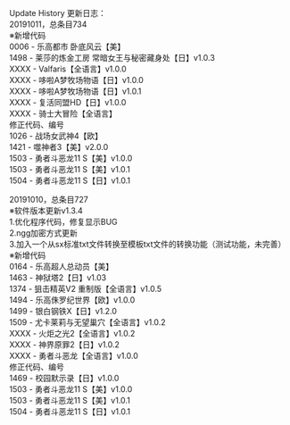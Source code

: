 Update History 更新日志：  
20191011，总条目734  
※新增代码  
0006 - 乐高都市 卧底风云【美】  
1498 - 莱莎的炼金工房 常暗女王与秘密藏身处【日】v1.0.3  
XXXX - Valfaris【全语言】v1.0.0  
XXXX - 哆啦A梦牧场物语【日】v1.0.0  
XXXX - 哆啦A梦牧场物语【日】v1.0.1  
XXXX - 复活同盟HD【日】v1.0.0  
XXXX - 骑士大冒险【全语言】  
修正代码、编号  
1026 - 战场女武神4【欧】  
1421 - 噬神者3【美】v2.0.0  
1503 - 勇者斗恶龙11 S【美】v1.0.0  
1503 - 勇者斗恶龙11 S【美】v1.0.1  
1504 - 勇者斗恶龙11 S【日】v1.0.1  
  
20191010，总条目727  
※软件版本更新v1.3.4  
1.优化程序代码，修复显示BUG  
2.ngg加密方式更新  
3.加入一个从sx标准txt文件转换至模板txt文件的转换功能（测试功能，未完善）  
※新增代码  
0164 - 乐高超人总动员【美】  
1463 - 神狱塔2【日】v1.03  
1374 - 狙击精英V2 重制版【全语言】v1.0.5  
1494 - 乐高侏罗纪世界【欧】v1.0.0  
1499 - 银白钢铁X【日】v1.2.0  
1509 - 尤卡莱莉与无望巢穴【全语言】v1.0.2  
XXXX - 火炬之光2【全语言】v1.0.2  
XXXX - 神界原罪2【日】v1.0.2  
XXXX - 勇者斗恶龙【全语言】v1.0.0  
修正代码、编号  
1469 - 校园默示录【日】v1.0.0  
1503 - 勇者斗恶龙11 S【美】v1.0.0  
1503 - 勇者斗恶龙11 S【美】v1.0.1  
1504 - 勇者斗恶龙11 S【日】v1.0.1
